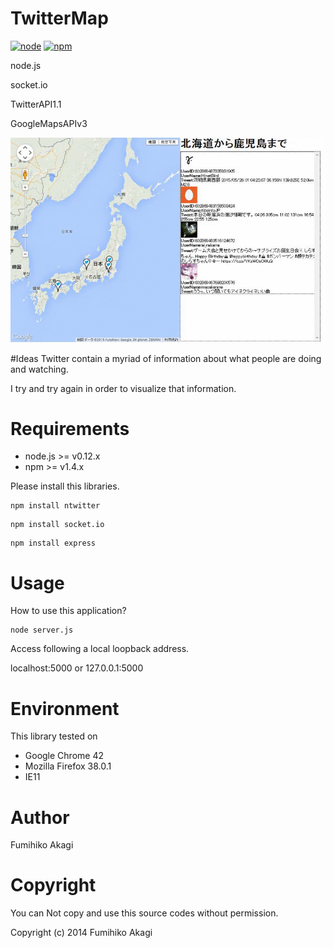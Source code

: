 # TwitterMap
[![node](https://img.shields.io/badge/node-v0.12.x-green.svg)]()
[![npm](https://img.shields.io/badge/npm-v1.4.x-blue.svg)]()

node.js

socket.io

TwitterAPI1.1

GoogleMapsAPIv3

<img src="./Raw/images/twittermap.gif" alt="twittermap">

#Ideas
Twitter contain a myriad of information about what people are doing and watching. 

I try and try again in order to visualize that information.


# Requirements
* node.js >= v0.12.x
* npm >= v1.4.x

Please install this libraries.
```
npm install ntwitter
```

```
npm install socket.io
```

```
npm install express
```

# Usage

How to use this application?

```
node server.js
```

Access following a local loopback address.

localhost:5000 or 127.0.0.1:5000



# Environment
This library tested on
- Google Chrome 42
- Mozilla Firefox 38.0.1
- IE11


# Author
Fumihiko Akagi

# Copyright
You can Not copy and use this source codes without permission.

Copyright (c) 2014 Fumihiko Akagi
